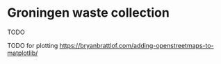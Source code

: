# Groningen waste collection

TODO

TODO for plotting https://bryanbrattlof.com/adding-openstreetmaps-to-matplotlib/
